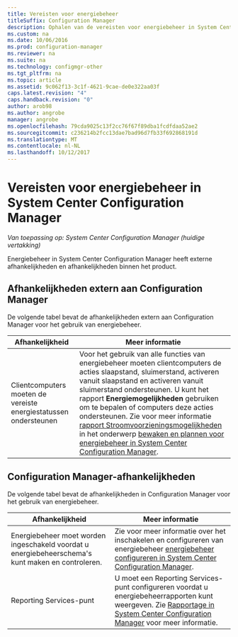 ```yaml
---
title: Vereisten voor energiebeheer
titleSuffix: Configuration Manager
description: Ophalen van de vereisten voor energiebeheer in System Center Configuration Manager.
ms.custom: na
ms.date: 10/06/2016
ms.prod: configuration-manager
ms.reviewer: na
ms.suite: na
ms.technology: configmgr-other
ms.tgt_pltfrm: na
ms.topic: article
ms.assetid: 9c062f13-3c1f-4621-9cae-de0e322aa03f
caps.latest.revision: "4"
caps.handback.revision: "0"
author: arob98
ms.author: angrobe
manager: angrobe
ms.openlocfilehash: 79cda9025c13f2cc76f67f89dba1fcdfdaa52ae2
ms.sourcegitcommit: c236214b2fcc13dae7bad96d7fb33f692868191d
ms.translationtype: MT
ms.contentlocale: nl-NL
ms.lasthandoff: 10/12/2017
---
```

# <a name="prerequisites-for-power-management-in-system-center-configuration-manager"></a>Vereisten voor energiebeheer in System Center Configuration Manager

*Van toepassing op: System Center Configuration Manager (huidige vertakking)*

Energiebeheer in System Center Configuration Manager heeft externe afhankelijkheden en afhankelijkheden binnen het product.  

## <a name="dependencies-external-to-configuration-manager"></a>Afhankelijkheden extern aan Configuration Manager  
 De volgende tabel bevat de afhankelijkheden extern aan Configuration Manager voor het gebruik van energiebeheer.  

|Afhankelijkheid|Meer informatie|  
|----------------|----------------------|  
|Clientcomputers moeten de vereiste energiestatussen ondersteunen|Voor het gebruik van alle functies van energiebeheer moeten clientcomputers de acties slaapstand, sluimerstand, activeren vanuit slaapstand en activeren vanuit sluimerstand ondersteunen. U kunt het rapport **Energiemogelijkheden** gebruiken om te bepalen of computers deze acties ondersteunen. Zie voor meer informatie [rapport Stroomvoorzieningsmogelijkheden](../../../../core/clients/manage/power/monitor-and-plan-for-power-management.md#BKMK_Capabilites) in het onderwerp [bewaken en plannen voor energiebeheer in System Center Configuration Manager](../../../../core/clients/manage/power/monitor-and-plan-for-power-management.md).|  

## <a name="configuration-manager-dependencies"></a>Configuration Manager-afhankelijkheden  
 De volgende tabel bevat de afhankelijkheden in Configuration Manager voor het gebruik van energiebeheer.  

|Afhankelijkheid|Meer informatie|  
|----------------|----------------------|  
|Energiebeheer moet worden ingeschakeld voordat u energiebeheerschema's kunt maken en controleren.|Zie voor meer informatie over het inschakelen en configureren van energiebeheer [energiebeheer configureren in System Center Configuration Manager](../../../../core/clients/manage/power/configuring-power-management.md).|  
|Reporting Services-punt|U moet een Reporting Services-punt configureren voordat u energiebeheerrapporten kunt weergeven. Zie [Rapportage in System Center Configuration Manager](../../../../core/servers/manage/reporting.md) voor meer informatie.|  
